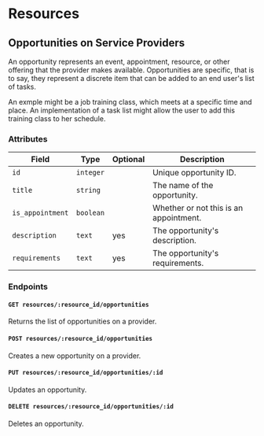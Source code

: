 # Resources

## Opportunities on Service Providers

An opportunity represents an event, appointment, resource, or other offering that the provider makes available. Opportunities are specific, that is to say, they represent a discrete item that can be added to an end user's list of tasks.

An exmple might be a job training class, which meets at a specific time and place. An implementation of a task list might allow the user to add this training class to her schedule.

### Attributes

Field            | Type         | Optional | Description
-----------------|--------------|-----------|--------------------------------
`id`             | `integer`    |           | Unique opportunity ID.
`title`          | `string`     |           | The name of the opportunity.
`is_appointment` | `boolean`    |           | Whether or not this is an appointment.
`description`    | `text`       | yes       | The opportunity's description.
`requirements`   | `text`       | yes       | The opportunity's requirements.

### Endpoints

#### `GET resources/:resource_id/opportunities`

Returns the list of opportunities on a provider.

#### `POST resources/:resource_id/opportunities`

Creates a new opportunity on a provider.

#### `PUT resources/:resource_id/opportunities/:id`

Updates an opportunity.

#### `DELETE resources/:resource_id/opportunities/:id`

Deletes an opportunity.
